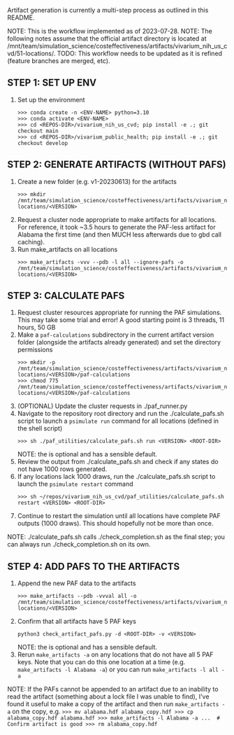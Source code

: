 Artifact generation is currently a multi-step process as outlined in this README.


NOTE: This is the workflow implemented as of 2023-07-28.
NOTE: The following notes assume that the official artifact directory is located at /mnt/team/simulation_science/costeffectiveness/artifacts/vivarium_nih_us_cvd/51-locations/.
TODO: This workflow needs to be updated as it is refined (feature branches are merged, etc).


STEP 1: SET UP ENV
------------------
1. Set up the environment
    ```
    >>> conda create -n <ENV-NAME> python=3.10
    >>> conda activate <ENV-NAME>
    >>> cd <REPOS-DIR>/vivarium_nih_us_cvd; pip install -e .; git checkout main
    >>> cd <REPOS-DIR>/vivarium_public_health; pip install -e .; git checkout develop
    ```


STEP 2: GENERATE ARTIFACTS (WITHOUT PAFS)
-----------------------------------------
1. Create a new <VERSION> folder (e.g. v1-20230613) for the artifacts 
    ```
    >>> mkdir /mnt/team/simulation_science/costeffectiveness/artifacts/vivarium_nih_us_cvd/51-locations/<VERSION>
    ```
2. Request a cluster node appropriate to make artifacts for all locations. For reference, it took ~3.5 hours to generate the PAF-less artifact for Alabama the first time (and then MUCH less afterwards due to gbd call caching).
3. Run make_artifacts on all locations
    ```
    >>> make_artifacts -vvv --pdb -l all --ignore-pafs -o /mnt/team/simulation_science/costeffectiveness/artifacts/vivarium_nih_us_cvd/51-locations/<VERSION>
    ```


STEP 3: CALCULATE PAFS
----------------------
1. Request cluster resources appropriate for running the PAF simulations. This may take some trial and error! A good starting point is 3 threads, 11 hours, 50 GB
2. Make a `paf-calculations` subdirectory in the current artifact version folder (alongside the artifacts already generated) and set the directory permissions
    ```
    >>> mkdir -p /mnt/team/simulation_science/costeffectiveness/artifacts/vivarium_nih_us_cvd/51-locations/<VERSION>/paf-calculations
    >>> chmod 775 /mnt/team/simulation_science/costeffectiveness/artifacts/vivarium_nih_us_cvd/51-locations/<VERSION>/paf-calculations
    ```
3. (OPTIONAL) Update the cluster requests in ./paf_runner.py
4. Navigate to the repository root directory and run the ./calculate_pafs.sh script to launch a `psimulate run` command for all locations (defined in the shell script)
    ```
    >>> sh ./paf_utilities/calculate_pafs.sh run <VERSION> <ROOT-DIR>
    ```
    NOTE: the <ROOT-DIR> is optional and has a sensible default.
5. Review the output from ./calculate_pafs.sh and check if any states do not have 1000 rows generated.
6. If any locations lack 1000 draws, run the ./calculate_pafs.sh script to launch the `psimulate restart` command
    ```
    >>> sh ~/repos/vivarium_nih_us_cvd/paf_utilities/calculate_pafs.sh restart <VERSION> <ROOT-DIR>
    ```
7. Continue to restart the simulation until all locations have complete PAF outputs (1000 draws). This should hopefully not be more than once.

NOTE: ./calculate_pafs.sh calls ./check_completion.sh as the final step; you can always run ./check_completion.sh on its own.


STEP 4: ADD PAFS TO THE ARTIFACTS
---------------------------------
1. Append the new PAF data to the artifacts
    ```
    >>> make_artifacts --pdb -vvval all -o /mnt/team/simulation_science/costeffectiveness/artifacts/vivarium_nih_us_cvd/51-locations/<VERSION>
    ```
2. Confirm that all artifacts have 5 PAF keys
    ```
    python3 check_artifact_pafs.py -d <ROOT-DIR> -v <VERSION>
    ```
    NOTE: the <ROOT-DIR> is optional and has a sensible default.
3. Rerun `make_artifacts -a` on any locations that do not have all 5 PAF keys. Note that you can do this one location at a time (e.g. `make_artifacts -l Alabama -a`) or you can run `make_artifacts -l all -a`

NOTE: If the PAFs cannot be appended to an artifact due to an inability to read the artifact (something about a lock file I was unable to find), I've found it useful to make a copy of the artifact and then run `make_artifacts -a` on the copy, e.g.
    ```
    >>> mv alabama.hdf alabama_copy.hdf
    >>> cp alabama_copy.hdf alabama.hdf
    >>> make_artifacts -l Alabama -a ...  # Confirm artifact is good
    >>> rm alabama_copy.hdf
    ```